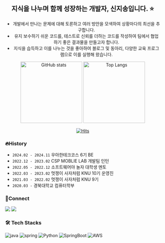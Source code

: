 <div align="center">

## 지식을 나누며 함께 성장하는 개발자, 신지송입니다. ⭐ 

- 개발에서 만나는 문제에 대해 토론하고 여러 방안을 모색하여 상황마다의 최선을 추구합니다.  
- 유지 보수하기 쉬운 코드를, 테스트로 신뢰를 더하는 코드를 작성하여 팀에서 협업하기 좋은 결과물을 만들고자 합니다.  
- 지식을 습득하고 이를 나누는 것을 좋아하여 블로그 및 동아리, 다양한 교육 프로그램으로 이를 실행해 왔습니다.  

<img src="https://github-readme-stats.vercel.app/api?username=shin-jisong&show_icons=true&theme=graywhite" alt="GitHub stats" height="200">
<img src="https://github-readme-stats.vercel.app/api/top-langs/?username=shin-jisong&theme=graywhite" alt="Top Langs" height="200">

[![Hits](https://hits.seeyoufarm.com/api/count/incr/badge.svg?url=https%3A%2F%2Fgithub.com%2Fshin-jisong%2Fhit-counter&count_bg=%23A9A9A9&title_bg=%23555555&icon=&icon_color=%23E7E7E7&title=hits&edge_flat=false)](https://hits.seeyoufarm.com)

</div>

### 🔥History
- `2024.02 - 2024.11` 우아한테크코스 6기 BE
- `2022.12 - 2023.02` CSP MOBLIE LAB 개발팀 인턴
- `2022.05 - 2022.12` 소프트웨어야 놀자 대학생 멘토
- `2022.03 - 2023.02` 멋쟁이 사자처럼 KNU 10기 운영진
- `2021.03 - 2022.02` 멋쟁이 사자처럼 KNU 9기
- `2020.03 -` 경북대학교 컴퓨터학부

### 🔗Connect
<a href="https://velog.io/@shin-jisong"><img src="https://img.shields.io/badge/velog-%2320C997?style=for-the-badge&logo=velog&logoColor=%23ffffff"></a>
<a href="mailto:songjin1127@gmail.com"><img src="https://img.shields.io/badge/gmail-%23EA4335?style=for-the-badge&logo=gmail&logoColor=%23ffffff"></a>

### 🛠️ Tech Stacks
![java](https://img.shields.io/badge/java-%23007396.svg?&style=for-the-badge&logo=java&logoColor=white)
![spring](https://img.shields.io/badge/spring-%236DB33F.svg?&style=for-the-badge&logo=spring&logoColor=white)
![Python](https://img.shields.io/badge/python-%233776AB?style=for-the-badge&logo=python&logoColor=%23ffffff)
![SpringBoot](https://img.shields.io/badge/Spring%20boot-%236DB33F?style=for-the-badge&logo=springboot&logoColor=%23ffffff)
![AWS](https://img.shields.io/badge/amazon%20aws-%23232F3E.svg?&style=for-the-badge&logo=amazon%20aws&logoColor=white)

<br>



